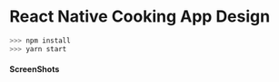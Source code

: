 # React Native Cooking App Design

```javascript
>>> npm install
>>> yarn start
```

#### ScreenShots

